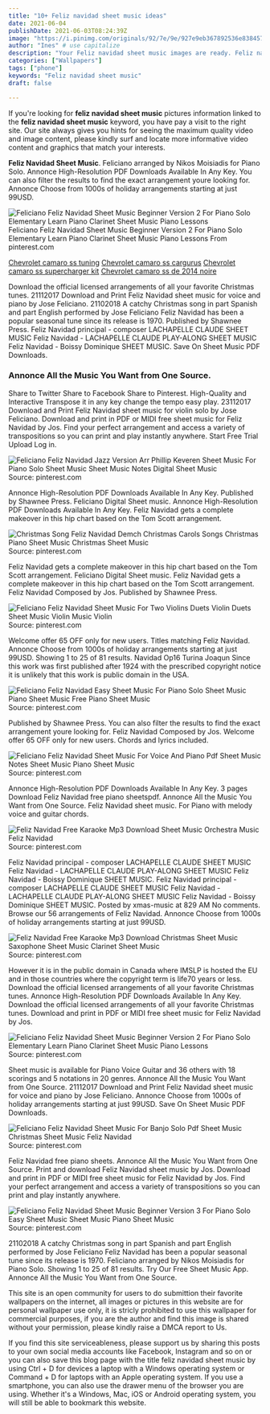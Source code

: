 ```yaml
---
title: "10+ Feliz navidad sheet music ideas"
date: 2021-06-04
publishDate: 2021-06-03T08:24:39Z
image: "https://i.pinimg.com/originals/92/7e/9e/927e9eb367892536e8384576d53d38ba.png"
author: "Ines" # use capitalize
description: "Your Feliz navidad sheet music images are ready. Feliz navidad sheet music are a topic that is being searched for and liked by netizens now. You can Get the Feliz navidad sheet music files here. Get all royalty-free photos."
categories: ["Wallpapers"]
tags: ["phone"]
keywords: "Feliz navidad sheet music"
draft: false

---
```


If you're looking for **feliz navidad sheet music** pictures information linked to the **feliz navidad sheet music** keyword, you have pay a visit to the right  site.  Our site always  gives you  hints  for seeing  the maximum  quality video and image  content, please kindly surf and locate more informative video content and graphics  that match your interests.

**Feliz Navidad Sheet Music**. Feliciano arranged by Nikos Moisiadis for Piano Solo. Annonce High-Resolution PDF Downloads Available In Any Key. You can also filter the results to find the exact arrangement youre looking for. Annonce Choose from 1000s of holiday arrangements starting at just 99USD.

![Feliciano Feliz Navidad Sheet Music Beginner Version 2 For Piano Solo Elementary Learn Piano Clarinet Sheet Music Piano Lessons](https://i.pinimg.com/originals/f1/35/1e/f1351e5f492749aab9091756d1e3ef82.png "Feliciano Feliz Navidad Sheet Music Beginner Version 2 For Piano Solo Elementary Learn Piano Clarinet Sheet Music Piano Lessons")
Feliciano Feliz Navidad Sheet Music Beginner Version 2 For Piano Solo Elementary Learn Piano Clarinet Sheet Music Piano Lessons From pinterest.com

[Chevrolet camaro ss tuning](/chevrolet-camaro-ss-tuning/)
[Chevrolet camaro ss cargurus](/chevrolet-camaro-ss-cargurus/)
[Chevrolet camaro ss supercharger kit](/chevrolet-camaro-ss-supercharger-kit/)
[Chevrolet camaro ss de 2014 noire](/chevrolet-camaro-ss-de-2014-noire/)

Download the official licensed arrangements of all your favorite Christmas tunes. 21112017 Download and Print Feliz Navidad sheet music for voice and piano by Jose Feliciano. 21102018 A catchy Christmas song in part Spanish and part English performed by Jose Feliciano Feliz Navidad has been a popular seasonal tune since its release is 1970. Published by Shawnee Press. Feliz Navidad principal - composer LACHAPELLE CLAUDE SHEET MUSIC Feliz Navidad - LACHAPELLE CLAUDE PLAY-ALONG SHEET MUSIC Feliz Navidad - Boissy Dominique SHEET MUSIC. Save On Sheet Music PDF Downloads.

### Annonce All the Music You Want from One Source.

Share to Twitter Share to Facebook Share to Pinterest. High-Quality and Interactive Transpose it in any key change the tempo easy play. 23112017 Download and Print Feliz Navidad sheet music for violin solo by Jose Feliciano. Download and print in PDF or MIDI free sheet music for Feliz Navidad by Jos. Find your perfect arrangement and access a variety of transpositions so you can print and play instantly anywhere. Start Free Trial Upload Log in.


![Feliciano Feliz Navidad Jazz Version Arr Phillip Keveren Sheet Music For Piano Solo Sheet Music Sheet Music Notes Digital Sheet Music](https://i.pinimg.com/originals/81/4d/b6/814db618991c9a027c6dd0f82484a872.png "Feliciano Feliz Navidad Jazz Version Arr Phillip Keveren Sheet Music For Piano Solo Sheet Music Sheet Music Notes Digital Sheet Music")
Source: pinterest.com

Annonce High-Resolution PDF Downloads Available In Any Key. Published by Shawnee Press. Feliciano Digital Sheet music. Annonce High-Resolution PDF Downloads Available In Any Key. Feliz Navidad gets a complete makeover in this hip chart based on the Tom Scott arrangement.

![Christmas Song Feliz Navidad Demch Christmas Carols Songs Christmas Piano Sheet Music Christmas Sheet Music](https://i.pinimg.com/originals/02/c5/f6/02c5f669ac6a305c11b2f343336df3cc.png "Christmas Song Feliz Navidad Demch Christmas Carols Songs Christmas Piano Sheet Music Christmas Sheet Music")
Source: pinterest.com

Feliz Navidad gets a complete makeover in this hip chart based on the Tom Scott arrangement. Feliciano Digital Sheet music. Feliz Navidad gets a complete makeover in this hip chart based on the Tom Scott arrangement. Feliz Navidad Composed by Jos. Published by Shawnee Press.

![Feliciano Feliz Navidad Sheet Music For Two Violins Duets Violin Duets Sheet Music Violin Music Violin](https://i.pinimg.com/originals/2e/c3/49/2ec34945870bef5137f472f56e53076f.png "Feliciano Feliz Navidad Sheet Music For Two Violins Duets Violin Duets Sheet Music Violin Music Violin")
Source: pinterest.com

Welcome offer 65 OFF only for new users. Titles matching Feliz Navidad. Annonce Choose from 1000s of holiday arrangements starting at just 99USD. Showing 1 to 25 of 81 results. Navidad Op16 Turina Joaqun Since this work was first published after 1924 with the prescribed copyright notice it is unlikely that this work is public domain in the USA.

![Feliciano Feliz Navidad Easy Sheet Music For Piano Solo Sheet Music Piano Sheet Music Free Piano Sheet Music](https://i.pinimg.com/originals/e7/c8/e8/e7c8e84d74dee838862305dd5b7dfd21.png "Feliciano Feliz Navidad Easy Sheet Music For Piano Solo Sheet Music Piano Sheet Music Free Piano Sheet Music")
Source: pinterest.com

Published by Shawnee Press. You can also filter the results to find the exact arrangement youre looking for. Feliz Navidad Composed by Jos. Welcome offer 65 OFF only for new users. Chords and lyrics included.

![Feliciano Feliz Navidad Sheet Music For Voice And Piano Pdf Sheet Music Notes Sheet Music Piano Sheet Music](https://i.pinimg.com/originals/6c/c3/a4/6cc3a4dbc8c3f9b0677f9997a0bec2ec.png "Feliciano Feliz Navidad Sheet Music For Voice And Piano Pdf Sheet Music Notes Sheet Music Piano Sheet Music")
Source: pinterest.com

Annonce High-Resolution PDF Downloads Available In Any Key. 3 pages Download Feliz Navidad free piano sheetspdf. Annonce All the Music You Want from One Source. Feliz Navidad sheet music. For Piano with melody voice and guitar chords.

![Feliz Navidad Free Karaoke Mp3 Download Sheet Music Orchestra Music Feliz Navidad](https://i.pinimg.com/originals/3d/b0/12/3db012dadd83e244866f51b2373554fa.jpg "Feliz Navidad Free Karaoke Mp3 Download Sheet Music Orchestra Music Feliz Navidad")
Source: pinterest.com

Feliz Navidad principal - composer LACHAPELLE CLAUDE SHEET MUSIC Feliz Navidad - LACHAPELLE CLAUDE PLAY-ALONG SHEET MUSIC Feliz Navidad - Boissy Dominique SHEET MUSIC. Feliz Navidad principal - composer LACHAPELLE CLAUDE SHEET MUSIC Feliz Navidad - LACHAPELLE CLAUDE PLAY-ALONG SHEET MUSIC Feliz Navidad - Boissy Dominique SHEET MUSIC. Posted by xmas-music at 829 AM No comments. Browse our 56 arrangements of Feliz Navidad. Annonce Choose from 1000s of holiday arrangements starting at just 99USD.

![Feliz Navidad Free Karaoke Mp3 Download Christmas Sheet Music Saxophone Sheet Music Clarinet Sheet Music](https://i.pinimg.com/originals/ae/0e/75/ae0e75489b0b609cc3788315e6bd65b5.jpg "Feliz Navidad Free Karaoke Mp3 Download Christmas Sheet Music Saxophone Sheet Music Clarinet Sheet Music")
Source: pinterest.com

However it is in the public domain in Canada where IMSLP is hosted the EU and in those countries where the copyright term is life70 years or less. Download the official licensed arrangements of all your favorite Christmas tunes. Annonce High-Resolution PDF Downloads Available In Any Key. Download the official licensed arrangements of all your favorite Christmas tunes. Download and print in PDF or MIDI free sheet music for Feliz Navidad by Jos.

![Feliciano Feliz Navidad Sheet Music Beginner Version 2 For Piano Solo Elementary Learn Piano Clarinet Sheet Music Piano Lessons](https://i.pinimg.com/originals/f1/35/1e/f1351e5f492749aab9091756d1e3ef82.png "Feliciano Feliz Navidad Sheet Music Beginner Version 2 For Piano Solo Elementary Learn Piano Clarinet Sheet Music Piano Lessons")
Source: pinterest.com

Sheet music is available for Piano Voice Guitar and 36 others with 18 scorings and 5 notations in 20 genres. Annonce All the Music You Want from One Source. 21112017 Download and Print Feliz Navidad sheet music for voice and piano by Jose Feliciano. Annonce Choose from 1000s of holiday arrangements starting at just 99USD. Save On Sheet Music PDF Downloads.

![Feliciano Feliz Navidad Sheet Music For Banjo Solo Pdf Sheet Music Christmas Sheet Music Feliz Navidad](https://i.pinimg.com/originals/b5/bd/bf/b5bdbf824cc6992e094810c42ebe88cd.png "Feliciano Feliz Navidad Sheet Music For Banjo Solo Pdf Sheet Music Christmas Sheet Music Feliz Navidad")
Source: pinterest.com

Feliz Navidad free piano sheets. Annonce All the Music You Want from One Source. Print and download Feliz Navidad sheet music by Jos. Download and print in PDF or MIDI free sheet music for Feliz Navidad by Jos. Find your perfect arrangement and access a variety of transpositions so you can print and play instantly anywhere.

![Feliciano Feliz Navidad Sheet Music Beginner Version 3 For Piano Solo Easy Sheet Music Sheet Music Piano Sheet Music](https://i.pinimg.com/originals/92/7e/9e/927e9eb367892536e8384576d53d38ba.png "Feliciano Feliz Navidad Sheet Music Beginner Version 3 For Piano Solo Easy Sheet Music Sheet Music Piano Sheet Music")
Source: pinterest.com

21102018 A catchy Christmas song in part Spanish and part English performed by Jose Feliciano Feliz Navidad has been a popular seasonal tune since its release is 1970. Feliciano arranged by Nikos Moisiadis for Piano Solo. Showing 1 to 25 of 81 results. Try Our Free Sheet Music App. Annonce All the Music You Want from One Source.

This site is an open community for users to do submittion their favorite wallpapers on the internet, all images or pictures in this website are for personal wallpaper use only, it is stricly prohibited to use this wallpaper for commercial purposes, if you are the author and find this image is shared without your permission, please kindly raise a DMCA report to Us.

If you find this site serviceableness, please support us by sharing this posts to your own social media accounts like Facebook, Instagram and so on or you can also save this blog page with the title feliz navidad sheet music by using Ctrl + D for devices a laptop with a Windows operating system or Command + D for laptops with an Apple operating system. If you use a smartphone, you can also use the drawer menu of the browser you are using. Whether it's a Windows, Mac, iOS or Android operating system, you will still be able to bookmark this website.
